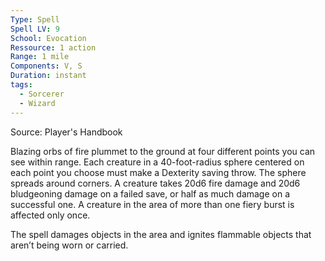 ```yaml
---
Type: Spell
Spell LV: 9
School: Evocation
Ressource: 1 action
Range: 1 mile
Components: V, S
Duration: instant
tags:
  - Sorcerer
  - Wizard
---
```

Source: Player's Handbook

Blazing orbs of fire plummet to the ground at four different points you can see within range. Each creature in a 40-foot-radius sphere centered on each point you choose must make a Dexterity saving throw. The sphere spreads around corners. A creature takes 20d6 fire damage and 20d6 bludgeoning damage on a failed save, or half as much damage on a successful one. A creature in the area of more than one fiery burst is affected only once.

The spell damages objects in the area and ignites flammable objects that aren’t being worn or carried.